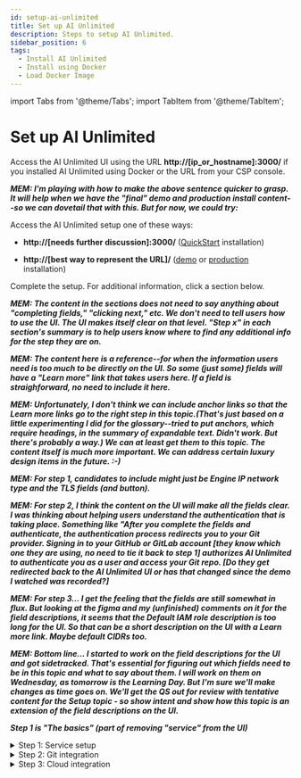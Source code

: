 ```yaml
---
id: setup-ai-unlimited
title: Set up AI Unlimited
description: Steps to setup AI Unlimited.
sidebar_position: 6
tags:
  - Install AI Unlimited
  - Install using Docker
  - Load Docker Image
---
```

import Tabs from '@theme/Tabs';
import TabItem from '@theme/TabItem';

# Set up AI Unlimited

Access the AI Unlimited UI using the URL **http://[ip_or_hostname]:3000/** if you installed AI Unlimited using Docker or the URL from your CSP console.

***MEM: I'm playing with how to make the above sentence quicker to grasp. It will help when we have the "final" demo and production install content--so we can dovetail that with this. But for now, we could try:*** 

Access the AI Unlimited setup one of these ways:

- **http://[needs further discussion]:3000/** ([QuickStart](/docs/install-ai-unlimited/quickstart/index.md) installation)

- **http://[best way to represent the URL]/** ([demo](/docs/install-ai-unlimited/demo/index.md) or [production](/docs/install-ai-unlimited/production/index.md) installation)

Complete the setup. For additional information, click a section below. 

***MEM: The content in the sections does not need to say anything about "completing fields," "clicking next," etc. We don't need to tell users how to use the UI. The UI makes itself clear on that level. "Step x" in each section's summary is to help users know where to find any additional info for the step they are on.***

***MEM: The content here is a reference--for when the information users need is too much to be directly on the UI. So some (just some) fields will have a "Learn more" link that takes users here. If a field is straighforward, no need to include it here.***

***MEM: Unfortunately, I don't *think* we can include anchor links so that the Learn more links go to the right step in this topic.(That's just based on a little experimenting I did for the glossary--tried to put anchors, which require headings, in the summary of expandable text. Didn't work. But there's probably a way.) We can at least get them to this topic. The content itself is much more important. We can address certain luxury design items in the future. :-)***

***MEM: For step 1, candidates to include might just be Engine IP network type and the TLS fields (and button).***

***MEM: For step 2, I think the content on the UI will make all the fields clear. I was thinking about helping users understand the authentication that is taking place. Something like "After you complete the fields and authenticate, the authentication process redirects you to your Git provider. Signing in to your GitHub or GitLab account [they know which one they are using, no need to tie it back to step 1] authorizes AI Unlimited to authenticate you as a user and access your Git repo. [Do they get redirected back to the AI Unlimited UI or has that changed since the demo I watched was recorded?]***

***MEM: For step 3... I get the feeling that the fields are still somewhat in flux. But looking at the figma and my (unfinished) comments on it for the field descriptions, it seems that the Default IAM role description is too long for the UI. So that can be a short description on the UI with a Learn more link. Maybe default CIDRs too.***

***MEM: Bottom line... I started to work on the field descriptions for the UI and got sidetracked. That's essential for figuring out which fields need to be in this topic and what to say about them. I will work on them on Wednesday, as tomorrow is the Learning Day. But I'm sure we'll make changes as time goes on. We'll get the QS out for review with tentative content for the Setup topic - so show intent and show how this topic is an extension of the field descriptions on the UI.***

***Step 1 is "The basics" (part of removing "service" from the UI)***


<details>

<summary>Step 1: Service setup</summary>

1. Fill in the details for the following fields:

* **Service base URL**: [Non-Editable] The root URL of the service. The value can vary depending on the type of installation.

* **Git provider**: The Git provider used to store project details. Currently, Teradata AI Unlimited supports GitHub and GitLab.

* **Service log levels**: Teradata recommends selecting the **Debug** option. This option ensures fine-grained informational events are captured that could help users debug any errors.

* **Engine IP network type**: The type of network assigned to an engine instance, which can be either public or private. Select the **Private** option if you're deploying the engine in the same VPC as AI Unlimited.

* **Use TLS**: Indicates if TLS support is enabled. If your instance is only accessible from within a private network and to trusted users, you can ignore the default value. Teradata recommends enabling the TLS option for sensitive data, and public networks.

* **Service TLS Certificate and Key**: Upload a TLS certificate and key pair to authenticate and secure communication to your server.

2. To use a self-signed certificate for **Service Base URL**, select **GENERATE TLS**. A certificate and private key are generated and displayed in the respective fields.

3. Select **Next**.

</details>

<details>

<summary>Step 2: Git integration</summary>

On the **Configure Git** page, enter the details in the fields, and then select **Authenticate**. You are redirected to GitHub or GitLab based on your choice of Git provider in Step 1. Use your credentials to log in. This authorizes the AI Unlimited to authenticate the user and access your Git repo.

After you are redirected back to AI Unlimited, you can see that an API key was generated for you. 
**TA: Don't users need to fill in the Step 3 details to view API key?**
***MEM: That's a good question. I think the demo I was watching was recorded when steps 2 and 3 were flip-flopped.***

You'll use your API key whenever you create a project in a Jupyter notebook. When a new user logs in to the AI Unlimited UI, an API key is generated for that user. 

</details>

<details>

<summary>Step 3: Cloud integration</summary>

Fill in your CSP parameters in the following fields. Before you start, verify that your CSP account has all the resources required by the AI Unlimited engine and that your organization administrator has adequate permissions to configure the resources and services in your CSP.

:::note
You can modify these parameters directly from the Jupyter notebook while connecting to the AI Unlimited engine.
::: 

<Tabs>
<TabItem value="aws1" label="AWS">
- **Default region**: The region where you want to deploy the engine. Teradata recommends choosing the region closest to your primary work location.
- **Default subnet**: The subnet that provides the engine instance with a route to an internet gateway. If you don't specify a subnet, the engine is automatically associated with the default subnet.
- **Default IAM role**: The default IAM identity that determines what a user can and cannot do in AWS. When a default IAM role is assigned to a user or resource, the user or resource automatically assumes the role and gains the permissions granted to the role.
- **Resource tags**: The key-value pair applied to a resource to hold metadata about that resource. With a resource tag, you can quickly identify, organize, and manage the resources you use in your environment.
- **Default CIDRs**: The list of Classless Inter-Domain Routing (CIDR) addresses used for the engine. Use CIDR to allocate IP addresses flexibly and efficiently in your network. If you don't specify a CIDR, the engine is automatically associated with the default CIDR.
- **Default security groups**: The list of security groups for the VPC in each region. If you don't specify a security group, the engine is automatically associated with the default security group for the VPC.

</TabItem>
<TabItem value="azure" label="Azure">
- **Default region**: A single Azure environment corresponds to a single VNet located in a specific region, and all the resources deployed by AI Unlimited on Azure are deployed into that VNet. Teradata recommends selecting a region closest to your primary work location or the region where your data is located.
- **Default CIDRs**: The address range to define the range of private IPs for VM instances provisioned into the subnets. The CIDR range must be between /16 and /24. The default is 10.0.0.0/16.
- **Default security group**: Controls inbound and outbound traffic to and from Azure resources within a specified network. Use this field to allow users from your organization access to the resources.
- **Resouce tags**: The key-value pair that help you identify resources based on settings that are relevant to your organization. Use the ai-unlimited tag for effective resource and cost management.
  
</TabItem>
</Tabs>

</details>



